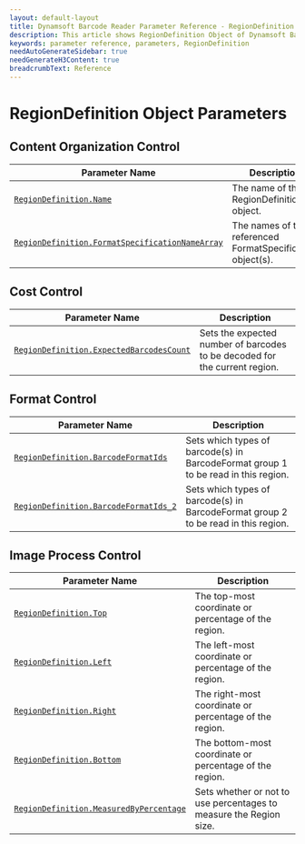 ```yaml
---
layout: default-layout
title: Dynamsoft Barcode Reader Parameter Reference - RegionDefinition Object
description: This article shows RegionDefinition Object of Dynamsoft Barcode Reader.
keywords: parameter reference, parameters, RegionDefinition
needAutoGenerateSidebar: true
needGenerateH3Content: true
breadcrumbText: Reference
---
```



# RegionDefinition Object Parameters



## Content Organization Control

 | Parameter Name | Description |
 | -------------- | ----------- | 
 | [`RegionDefinition.Name`](content-organization-control.md#name) | The name of the RegionDefinition object. |
 | [`RegionDefinition.FormatSpecificationNameArray`](content-organization-control.md#formatspecificationnamearray) | The names of the referenced FormatSpecification object(s). |


## Cost Control

 | Parameter Name | Description |
 | -------------- | ----------- | 
 | [`RegionDefinition.ExpectedBarcodesCount`](cost-control.md#expectedbarcodescount) | Sets the expected number of barcodes to be decoded for the current region. |


## Format Control

 | Parameter Name | Description |
 | -------------- | ----------- | 
 | [`RegionDefinition.BarcodeFormatIds`](format-control.md#barcodeformatids) | Sets which types of barcode(s) in BarcodeFormat group 1 to be read in this region. |
 | [`RegionDefinition.BarcodeFormatIds_2`](format-control.md#barcodeformatids_2) | Sets which types of barcode(s) in BarcodeFormat group 2 to be read in this region. |
 
 
## Image Process Control

 | Parameter Name | Description |
 | -------------- | ----------- | 
 | [`RegionDefinition.Top`](image-process-control.md#top) | 	The top-most coordinate or percentage of the region. | 
 | [`RegionDefinition.Left`](image-process-control.md#left) | 	The left-most coordinate or percentage of the region. | 
 | [`RegionDefinition.Right`](image-process-control.md#right) | 	The right-most coordinate or percentage of the region. | 
 | [`RegionDefinition.Bottom`](image-process-control.md#bottom) | 	The bottom-most coordinate or percentage of the region. | 
 | [`RegionDefinition.MeasuredByPercentage`](image-process-control.md#measuredbypercentage) | 	Sets whether or not to use percentages to measure the Region size. | 


